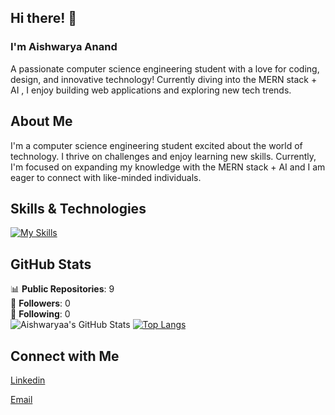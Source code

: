 ## Hi there! 👋

<h3>I'm Aishwarya Anand</h3> A passionate computer science engineering student with a love for coding, design, and innovative technology! Currently diving into the MERN stack + AI , I enjoy building web applications and exploring new tech trends.

## About Me

I'm a computer science engineering student excited about the world of technology. I thrive on challenges and enjoy learning new skills. Currently, I'm focused on expanding my knowledge with the MERN stack + AI and I am eager to connect with like-minded individuals.

## Skills & Technologies

[![My Skills](https://skillicons.dev/icons?i=c,py,js,html,css,nodejs,aws,bootstrap,dynamodb,flask,git,github,java,jquery,mongodb,mysql,netlify,react,tailwind,vscode&perline=8)](https://skillicons.dev)

## GitHub Stats
📊 **Public Repositories**: 9  
👥 **Followers**: 0  
🔄 **Following**: 0  
![Aishwaryaa's GitHub Stats](https://github-readme-stats.vercel.app/api?username=Aishwaryaa-Anand&show_icons=true&hide_title=true&count_private=true&theme=radical)
[![Top Langs](https://github-readme-stats.vercel.app/api/top-langs/?username=Aishwaryaa-Anand&layout=compact&theme=dark)](https://github.com/anuraghazra/github-readme-stats)

## Connect with Me

<a href="https://www.linkedin.com/in/aishwaryaa-anand" target="_blank" rel="noopener noreferrer"><Icon /> Linkedin</a> 

<a href="mailto:aishwarya.anand1125@gmail.com" target="_blank" rel="noopener noreferrer"><Icon /> Email</a>

